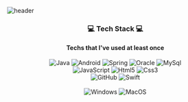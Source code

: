 ![header](https://capsule-render.vercel.app/api?type=slice&color=auto&height=300&text=SuBinYoon&fontColor=auto)</div>

<h3 align="center"> 💻 Tech Stack 💻</h3>
<h4 align="center"> Techs that I've used at least once</h4>

<p align="center">
  <img alt="Java" src="https://img.shields.io/badge/Java-%23ED8B00.svg?style=flat-square&logo=JAVA&logoColor=white">
  <img alt="Android" src="https://img.shields.io/badge/Android-3DDC84?style=flat-square&logo=android&logoColor=white">
  <img alt="Spring" src="https://img.shields.io/badge/Spring-%236DB33F.svg?style=flat-square&logo=spring&logoColor=white">
  <img alt="Oracle" src="https://img.shields.io/badge/Oracle-F80000?style=flat-square&logo=oracle&logoColor=white">
  <img alt="MySql" src="https://img.shields.io/badge/mysql-4479A1?style=flat-square&logo=mysql&logoColor=white"> 
  <br>
  
  <img alt="JavaScript" src="https://img.shields.io/badge/javascript-%23323330.svg?style=flat-square&logo=javascript&logoColor=%23F7DF1E">
  <img alt="Html5" src="https://img.shields.io/badge/html5-%23E34F26.svg?style=flat-square&logo=html5&logoColor=white">
  <img alt="Css3" src="https://img.shields.io/badge/css3-%231572B6.svg?style=flat-square&logo=css3&logoColor=white">
  
  <br>
  
   <img alt="GitHub" src="https://img.shields.io/badge/github-%23121011.svg?style=flat-square&logo=github&logoColor=white">
  
<img alt="Swift" src="https://img.shields.io/badge/swift-F54A2A?style=flat-square&logo=swift&logoColor=white">

  <br>
  
  <br>
  
  <img alt="Windows" src="https://img.shields.io/badge/Windows-0078D6?style=flat-square&logo=windows&logoColor=white">
  <img alt="MacOS" src="https://img.shields.io/badge/mac%20os-000000?style=flat-square&logo=macos&logoColor=F0F0F0">
</p>


